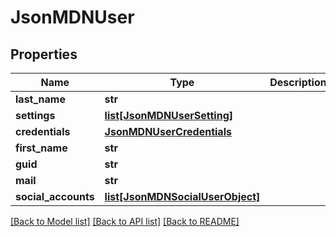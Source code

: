 # JsonMDNUser


## Properties
Name | Type | Description | Notes
------------ | ------------- | ------------- | -------------
**last_name** | **str** |  | [optional] 
**settings** | [**list[JsonMDNUserSetting]**](JsonMDNUserSetting.md) |  | [optional] 
**credentials** | [**JsonMDNUserCredentials**](JsonMDNUserCredentials.md) |  | [optional] 
**first_name** | **str** |  | [optional] 
**guid** | **str** |  | [optional] 
**mail** | **str** |  | [optional] 
**social_accounts** | [**list[JsonMDNSocialUserObject]**](JsonMDNSocialUserObject.md) |  | [optional] 

[[Back to Model list]](../README.md#documentation-for-models) [[Back to API list]](../README.md#documentation-for-api-endpoints) [[Back to README]](../README.md)


